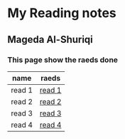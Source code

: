 # My Reading notes
## Mageda Al-Shuriqi
### This page show the raeds done 

name | raeds
-----|-------
read 1| [read 1](https://magedashuriqi.github.io/reading-notes/editors)
read 2 | [read 2](https://magedashuriqi.github.io/reading-notes/growth)
read 3 | [read 3](https://magedashuriqi.github.io/reading-notes/git)
read 4 | [read 4](https://magedashuriqi.github.io/reading-notes/read4)
